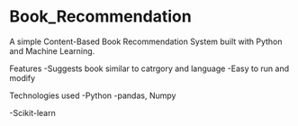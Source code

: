 # Book_Recommendation
A simple Content-Based Book Recommendation System built with Python and Machine Learning.

Features
-Suggests book similar to catrgory and language -Easy to run and modify

Technologies used
-Python -pandas, Numpy 

-Scikit-learn

